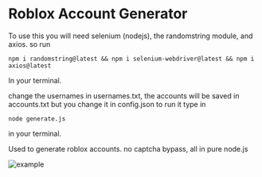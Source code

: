 # Roblox Account Generator
To use this you will need selenium (nodejs), the randomstring module, and axios.
so run
```
npm i randomstring@latest && npm i selenium-webdriver@latest && npm i axios@latest
```
In your terminal.

change the usernames in usernames.txt, the accounts will be saved in accounts.txt but you change it in config.json
to run it type in
```
node generate.js
```
in your terminal.

Used to generate roblox accounts. no captcha bypass, all in pure node.js

![example](https://raw.githubusercontent.com/linemaster2/roblox-account-generator/main/images/example.gif)
